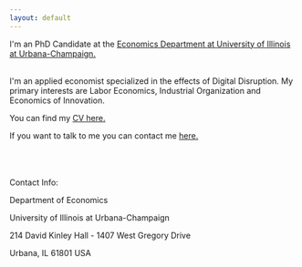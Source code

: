 ```yaml
---
layout: default
---
```



I'm an PhD Candidate at the <a class="a1" href="https://economics.illinois.edu/" target="_blank">Economics Department at University of Illinois at Urbana-Champaign.</a> 

<br>
I'm an applied economist specialized in the effects of Digital Disruption. My primary interests are Labor Economics, Industrial Organization and Economics of Innovation. 

<br>

You can find my <a href="/assets/CV_Anahid_Bauer.pdf" target="_blank">CV here.</a> 
<br>

If you want to talk to me you can contact me <a href="mailto:abauer11@illinois.edu">here.</a>

<br>
<br>
<br>
Contact Info:

<i class="fa fa-home"></i>  Department of Economics

University of Illinois at Urbana-Champaign

214 David Kinley Hall  - 1407 West Gregory Drive

Urbana, IL 61801 USA


<br>
<br>


